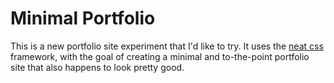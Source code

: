 # Minimal Portfolio

This is a new portfolio site experiment that I'd like to try. It uses the [neat css](https://neat.joeldare.com/) framework, with the goal of creating a minimal and to-the-point portfolio site that also happens to look pretty good.

